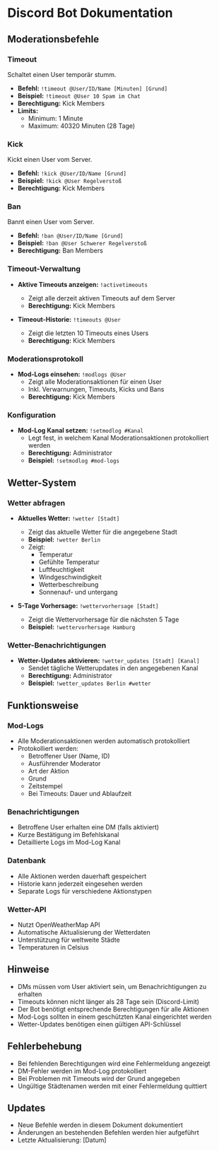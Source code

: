 # Discord Bot Dokumentation

## Moderationsbefehle

### Timeout
Schaltet einen User temporär stumm.
- **Befehl:** `!timeout @User/ID/Name [Minuten] [Grund]`
- **Beispiel:** `!timeout @User 10 Spam im Chat`
- **Berechtigung:** Kick Members
- **Limits:** 
  - Minimum: 1 Minute
  - Maximum: 40320 Minuten (28 Tage)

### Kick
Kickt einen User vom Server.
- **Befehl:** `!kick @User/ID/Name [Grund]`
- **Beispiel:** `!kick @User Regelverstoß`
- **Berechtigung:** Kick Members

### Ban
Bannt einen User vom Server.
- **Befehl:** `!ban @User/ID/Name [Grund]`
- **Beispiel:** `!ban @User Schwerer Regelverstoß`
- **Berechtigung:** Ban Members

### Timeout-Verwaltung
- **Aktive Timeouts anzeigen:** `!activetimeouts`
  - Zeigt alle derzeit aktiven Timeouts auf dem Server
  - **Berechtigung:** Kick Members

- **Timeout-Historie:** `!timeouts @User`
  - Zeigt die letzten 10 Timeouts eines Users
  - **Berechtigung:** Kick Members

### Moderationsprotokoll
- **Mod-Logs einsehen:** `!modlogs @User`
  - Zeigt alle Moderationsaktionen für einen User
  - Inkl. Verwarnungen, Timeouts, Kicks und Bans
  - **Berechtigung:** Kick Members

### Konfiguration
- **Mod-Log Kanal setzen:** `!setmodlog #Kanal`
  - Legt fest, in welchem Kanal Moderationsaktionen protokolliert werden
  - **Berechtigung:** Administrator
  - **Beispiel:** `!setmodlog #mod-logs`

## Wetter-System

### Wetter abfragen
- **Aktuelles Wetter:** `!wetter [Stadt]`
  - Zeigt das aktuelle Wetter für die angegebene Stadt
  - **Beispiel:** `!wetter Berlin`
  - Zeigt:
    - Temperatur
    - Gefühlte Temperatur
    - Luftfeuchtigkeit
    - Windgeschwindigkeit
    - Wetterbeschreibung
    - Sonnenauf- und untergang

- **5-Tage Vorhersage:** `!wettervorhersage [Stadt]`
  - Zeigt die Wettervorhersage für die nächsten 5 Tage
  - **Beispiel:** `!wettervorhersage Hamburg`

### Wetter-Benachrichtigungen
- **Wetter-Updates aktivieren:** `!wetter_updates [Stadt] [Kanal]`
  - Sendet tägliche Wetterupdates in den angegebenen Kanal
  - **Berechtigung:** Administrator
  - **Beispiel:** `!wetter_updates Berlin #wetter`

## Funktionsweise

### Mod-Logs
- Alle Moderationsaktionen werden automatisch protokolliert
- Protokolliert werden:
  - Betroffener User (Name, ID)
  - Ausführender Moderator
  - Art der Aktion
  - Grund
  - Zeitstempel
  - Bei Timeouts: Dauer und Ablaufzeit

### Benachrichtigungen
- Betroffene User erhalten eine DM (falls aktiviert)
- Kurze Bestätigung im Befehlskanal
- Detaillierte Logs im Mod-Log Kanal

### Datenbank
- Alle Aktionen werden dauerhaft gespeichert
- Historie kann jederzeit eingesehen werden
- Separate Logs für verschiedene Aktionstypen

### Wetter-API
- Nutzt OpenWeatherMap API
- Automatische Aktualisierung der Wetterdaten
- Unterstützung für weltweite Städte
- Temperaturen in Celsius

## Hinweise
- DMs müssen vom User aktiviert sein, um Benachrichtigungen zu erhalten
- Timeouts können nicht länger als 28 Tage sein (Discord-Limit)
- Der Bot benötigt entsprechende Berechtigungen für alle Aktionen
- Mod-Logs sollten in einem geschützten Kanal eingerichtet werden
- Wetter-Updates benötigen einen gültigen API-Schlüssel

## Fehlerbehebung
- Bei fehlenden Berechtigungen wird eine Fehlermeldung angezeigt
- DM-Fehler werden im Mod-Log protokolliert
- Bei Problemen mit Timeouts wird der Grund angegeben
- Ungültige Städtenamen werden mit einer Fehlermeldung quittiert

## Updates
- Neue Befehle werden in diesem Dokument dokumentiert
- Änderungen an bestehenden Befehlen werden hier aufgeführt
- Letzte Aktualisierung: [Datum] 